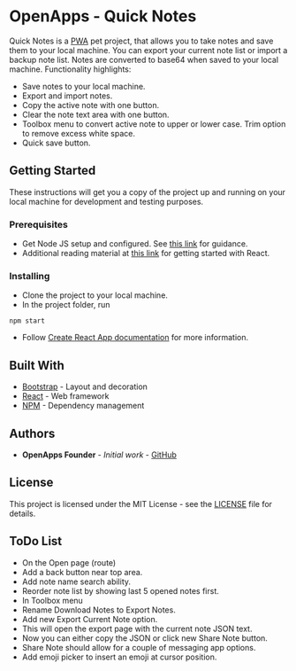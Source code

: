 # OpenApps - Quick Notes

Quick Notes is a [PWA](https://facebook.github.io/create-react-app/docs/making-a-progressive-web-app) pet project, that allows you to take notes and save them to your local machine. You can export your current note list or import a backup note list. Notes are converted to base64 when saved to your local machine. Functionality highlights:
* Save notes to your local machine.
* Export and import notes.
* Copy the active note with one button.
* Clear the note text area with one button.
* Toolbox menu to convert active note to upper or lower case. Trim option to remove excess white space.
* Quick save button.

## Getting Started

These instructions will get you a copy of the project up and running on your local machine for development and testing purposes.

### Prerequisites

* Get Node JS setup and configured. See [this link](https://www.tutorialspoint.com/nodejs/nodejs_environment_setup.htm) for guidance.
* Additional reading material at [this link](https://www.tutorialspoint.com/reactjs/reactjs_quick_guide.htm) for getting started with React.

### Installing

* Clone the project to your local machine.
* In the project folder, run
```
npm start
```
* Follow [Create React App documentation](https://facebook.github.io/create-react-app/docs/getting-started) for more information.

## Built With

* [Bootstrap](https://getbootstrap.com/) - Layout and decoration
* [React](https://reactjs.org/) - Web framework
* [NPM](https://www.npmjs.com/) - Dependency management

## Authors

* **OpenApps Founder** - *Initial work* - [GitHub](https://github.com/openXapps/)

## License

This project is licensed under the MIT License - see the [LICENSE](LICENSE.md) file for details.

## ToDo List

* On the Open page (route)
 * Add a back button near top area.
 * Add note name search ability.
 * Reorder note list by showing last 5 opened notes first.
* In Toolbox menu
 * Rename Download Notes to Export Notes.
 * Add new Export Current Note option.
  * This will open the export page with the current note JSON text.
  * Now you can either copy the JSON or click new Share Note button.
  * Share Note should allow for a couple of messaging app options.
* Add emoji picker to insert an emoji at cursor position.
